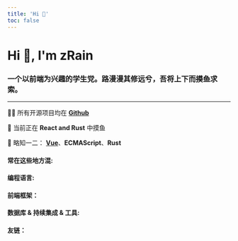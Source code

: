 ```yaml
---
title: 'Hi 👋'
toc: false
---
```


# Hi 👋, I'm zRain

### 一个以前端为兴趣的学生党。路漫漫其修远兮，吾将上下而~~摸鱼~~求索。

---

👨‍💻 所有开源项目均在 [**Github**](https://github.com/zRains)

🌱 当前正在 **React and Rust** 中摸鱼

💬 略知一二： [**Vue**](https://vuejs.org/)、**ECMAScript**、**Rust**

#### 常在这些地方混:

<a href="https://codepen.io/pocket-gad" target="_blank" class="iconLink" rel="noreferrer" title="codepen" ><Icon icon="akar-icons:codepen-fill" height="28" width="40"/></a>
<a href="https://stackoverflow.com/users/14792586" target="_blank" rel="noreferrer" title="stackoverflow" ><Icon icon="logos:stackoverflow-icon" height="28" width="40"/></a>
<a href="https://leetcode-cn.com/u/zrains/" target="_blank" class="iconLink" rel="noreferrer" title="leetcode" ><Icon icon="cib:leetcode" height="28" width="40"/></a>

#### 编程语言:

<a href="https://www.cprogramming.com/" target="_blank" rel="noreferrer" title="clang" ><Icon icon="logos:c" height="30" width="40"/></a>
<a href="https://www.w3.org/html/" target="_blank" rel="noreferrer" title="html" ><Icon icon="vscode-icons:file-type-html" height="30" width="40"/></a>
<a href="https://www.w3schools.com/css/" target="_blank" rel="noreferrer" title="css" ><Icon icon="vscode-icons:file-type-css" height="30" width="40"/></a>
<a href="https://developer.mozilla.org/en-US/docs/Web/JavaScript" target="_blank" rel="noreferrer" title="javascript" ><Icon icon="vscode-icons:file-type-js-official" height="30" width="40"/></a>
<a href="https://www.typescriptlang.org/" target="_blank" rel="noreferrer" title="typescript" ><Icon icon="vscode-icons:file-type-typescript-official" height="30" width="40"/></a>
<a href="https://www.rust-lang.org" target="_blank" rel="noreferrer" title="rust" ><Icon icon="vscode-icons:file-type-light-rust" height="30" width="40"/></a>
<a href="https://www.python.org" target="_blank" rel="noreferrer" title="python" ><Icon icon="vscode-icons:file-type-python" height="30" width="40"/></a>
<a href="https://www.java.com" target="_blank" rel="noreferrer" title="java" ><Icon icon="vscode-icons:file-type-java" height="30" width="40"/></a>

#### 前端框架：

<a href="https://reactjs.org/" target="_blank" rel="noreferrer" title="react.js" ><Icon icon="vscode-icons:file-type-reactts" height="30" width="40"/></a>
<a href="https://vuejs.org/" target="_blank" rel="noreferrer" title="vue.js" ><Icon icon="vscode-icons:file-type-vue" height="30" width="40"/></a>
<a href="https://alpinejs.dev/" target="_blank" rel="noreferrer" title="alpinejs" ><Icon icon="logos:alpinejs-icon" height="30" width="40"/></a>

#### 数据库 & 持续集成 & 工具:

<a href="https://www.mysql.com/" target="_blank" rel="noreferrer" title="mysql" ><Icon icon="vscode-icons:file-type-mysql" height="30" width="40"/></a>
<a href="https://www.mongodb.com/" target="_blank" rel="noreferrer" title="mongodb" ><Icon icon="vscode-icons:file-type-mongo" height="30" width="40"/></a>
<a href="https://redis.io" target="_blank" rel="noreferrer" title="redis" ><Icon icon="logos:redis" height="30" width="40"/></a>
<a href="https://www.jenkins.io" target="_blank" rel="noreferrer" title="jenkins" ><Icon icon="vscode-icons:file-type-jenkins" height="30" width="40"/></a>
<a href="https://git-scm.com/" target="_blank" rel="noreferrer" title="git" ><Icon icon="bi:git" color="#f03c2e" height="30" width="40"/></a>
<a href="https://www.docker.com/" target="_blank" rel="noreferrer" title="docker" ><Icon icon="vscode-icons:file-type-docker" height="30" width="40"/></a>
<a href="https://circleci.com" target="_blank" rel="noreferrer" title="circleci" ><Icon icon="vscode-icons:file-type-light-circleci" color="#f03c2e" height="30" width="40"/></a>
<a href="https://concourse-ci.org" target="_blank" rel="noreferrer" title="concourse" ><Icon icon="logos:concourse" color="#f03c2e" width="40" height="30" /></a>

#### 友链：

<!-- <Sponsor/> -->
